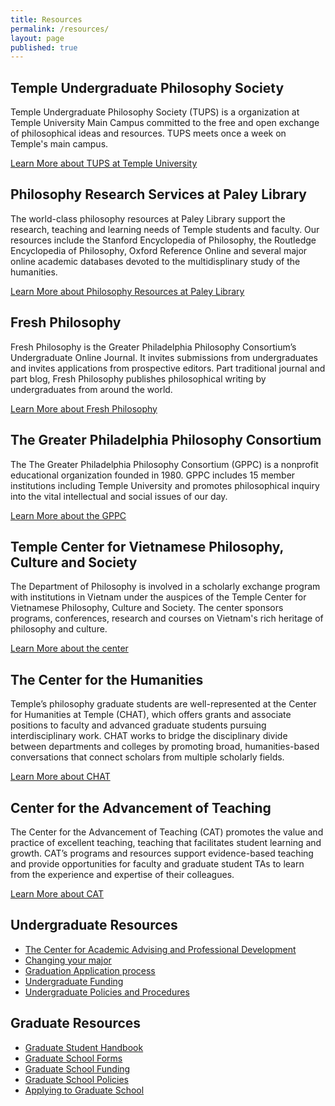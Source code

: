 ```yaml
---
title: Resources
permalink: /resources/
layout: page
published: true
---
```


## Temple Undergraduate Philosophy Society 
Temple Undergraduate Philosophy Society (TUPS) is a organization at Temple University Main Campus committed to the free and open exchange of philosophical ideas and resources. TUPS meets once a week on Temple's main campus.

[Learn More about TUPS at Temple University](https://tuphilosophy.wordpress.com/mission/)

## Philosophy Research Services at Paley Library
The world-class philosophy resources at Paley Library support the research, teaching and learning needs of Temple students and faculty. Our resources include the Stanford Encyclopedia of Philosophy, the Routledge Encyclopedia of Philosophy, Oxford Reference Online and several major online academic databases devoted to the multidisplinary study of the humanities. 

[Learn More about Philosophy Resources at Paley Library](http://guides.temple.edu/philosophy)

## Fresh Philosophy
Fresh Philosophy is the Greater Philadelphia Philosophy Consortium’s Undergraduate Online Journal. It invites submissions from undergraduates and invites applications from prospective editors. Part traditional journal and part blog, Fresh Philosophy publishes philosophical writing by undergraduates from around the world. 

[Learn More about Fresh Philosophy](http://www.freshphilosophy.com/)

## The Greater Philadelphia Philosophy Consortium
The The Greater Philadelphia Philosophy Consortium (GPPC) is a nonprofit educational organization founded in 1980. GPPC includes 15 member institutions including Temple University and promotes philosophical inquiry into the vital intellectual and social issues of our day.

[Learn More about the GPPC](http://www.thegppc.org/)

## Temple Center for Vietnamese Philosophy, Culture and Society
The Department of Philosophy is involved in a scholarly exchange program with institutions in Vietnam under the auspices of the Temple Center for Vietnamese Philosophy, Culture and Society. The center sponsors programs, conferences, research and courses on Vietnam's rich heritage of philosophy and culture.

[Learn More about the center](http://www.cla.temple.edu/vietnamese_center/welcome.htm)

## The Center for the Humanities
Temple’s philosophy graduate students are well-represented at the Center for Humanities at Temple (CHAT), which offers grants and associate positions to faculty and advanced graduate students pursuing interdisciplinary work. CHAT works to bridge the disciplinary divide between departments and colleges by promoting broad, humanities-based conversations that connect scholars from multiple scholarly fields.

[Learn More about CHAT](http://www.cla.temple.edu/chat/index.html)

## Center for the Advancement of Teaching
The Center for the Advancement of Teaching (CAT) promotes the value and practice of excellent teaching, teaching that facilitates student learning and growth. CAT’s programs and resources support evidence-based teaching and provide opportunities for faculty and graduate student TAs to learn from the experience and expertise of their colleagues.

[Learn More about CAT](https://teaching.temple.edu/)

## Undergraduate Resources
- [The Center for Academic Advising and Professional Development](https://liberalarts.temple.edu/advising)
- [Changing your major](http://www.temple.edu/studentaffairs/orientation/freshman-orientation/changing-your-major.asp)
- [Graduation Application process](http://www.temple.edu/registrar/students/graduation)
- [Undergraduate Funding](http://sfs.temple.edu/)
- [Undergraduate Policies and Procedures](http://bulletin.temple.edu/undergraduate/academic-policies/)

## Graduate Resources
- [Graduate Student Handbook](http://bulletin.temple.edu/graduate/graduate-policies/)
- [Graduate School Forms](http://www.temple.edu/grad/forms/index.htm)
- [Graduate School Funding](http://www.temple.edu/grad/finances/index.htm)
- [Graduate School Policies](http://www.temple.edu/grad/policies/index.htm)
- [Applying to Graduate School](http://www.temple.edu/grad/admissions/howtoapply.htm)







